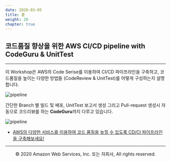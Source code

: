 ```yaml
---
date: 2020-03-05
title: 홈
weight: 20
chapter: true
---
```


## 코드품질 향상을 위한 AWS CI/CD pipeline with CodeGuru & UnitTest

---

이 Workshop은 AWS의 Code Serise를 이용하여 CI/CD 파이프라인을 구축하고, 코드품질을 높이는 다양한 방법들 (CodeReview & UnitTest)를 어떻게 구성하는지 설명합니다. 

![pipeline](/images/product-page-diagram_CodePipeLine.7b8dd19eb6478b7f6f747d936c2f0b0b66757bbf.png)

 
간단한 Branch 별 빌드 및 배포, UnitTest 보고서 생성 그리고 Pull-request 생성시 자동으로 코드리뷰를 하는 **CodeGuru**까지 다루고 있습니다. 

![pipeline](/images/Page-Illo_CodeGuru_380x300.1d66d615649841008f2f4b4412023e679e1ead1f.png)

- [AWS의 다양한 서비스를 이용하여 코드 품질을 높힐 수 있도록 CD/CI 파이프라인을 구축해보세요!](/ko/introduction)  


---
<p align="center">
© 2020 Amazon Web Services, Inc. 또는 자회사, All rights reserved.
</p>
